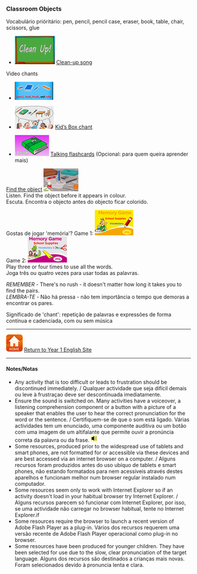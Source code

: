 ### Classroom Objects

Vocabulário prióritário: pen, pencil, pencil case, eraser, book, table, chair, scissors, glue
* [![clean](/images/clean.png)](https://www.youtube.com/watch?v=RmNCryV6G_M) [Clean-up song](https://www.youtube.com/watch?v=RmNCryV6G_M "glue (cola), pencil (lápis), crayon (lápis de cera), pencil case (estojo), ruler (régua), book (livro)")

Video chants
* [![pbbr](/images/pbbr.PNG)](https://www.youtube.com/watch?v=MuoJnFq9JwE "pencil (lápis), book (livro), brush (pincel), ruler (régua)") 
* [![kbss](/images/kbss.PNG)](https://www.youtube.com/watch?v=3Ita5SaY4_4) [Kid’s Box chant](https://www.youtube.com/watch?v=3Ita5SaY4_4 "pencil (lápis), book (livro), eraser (borracha), pen (caneta), table (mesa), chair (cadeira)")


* [![mlss](/images/mlss.PNG)](https://www.youtube.com/watch?v=g7kK989HiRQ) [Talking flashcards](https://www.youtube.com/watch?v=g7kK989HiRQ "book (livro), chair (cadeira), desk (secretária), pencil case (estojo), pen (caneta), ruler (régua), pencil (lápis), eraser (borracha), clock (relógio), crayon (lápis de cera), scissors (tesoura), sharpener (afiador), stapler (agrafador), teacher (professor/a)") (Opcional: para quem queira aprender mais)

<!---(2). [![weco](/images/weco.PNG)](https://www.youtube.com/watch?v=fi0Qe-OLUCM) [Watch the video story.](https://www.youtube.com/watch?v=fi0Qe-OLUCM)-->

[Find the object](https://www.youtube.com/watch?v=4XvIMPpqPKc)
[![find](/images/find.PNG)](https://www.youtube.com/watch?v=4XvIMPpqPKc)   
Listen. Find the object before it appears in colour.  
Escuta. Encontra o objecto antes do objecto ficar colorido. 
 
Gostas de jogar 'memória'?
Game 1: [![ssme2](/images/ssme2.PNG)](https://www.eslgamesplus.com/school-supplies-stationery-vocabulary-esl-memory-game-easy/)  
Game 2: [![ssme3](/images/ssme3.PNG)](https://www.eslgamesplus.com/school-supplies-stationery-vocabulary-esl-memory-game-beginners/)  
Play three or four times to use all the words.  
Joga três ou quatro vezes para usar todas as palavras.

*REMEMBER* - There's no rush - it doesn't matter how long it takes you to find the pairs.  
*LEMBRA-TE* - Não há pressa - não tem importância o tempo que demoras a encontrar os pares. 


Significado de 'chant': repetição de palavras e expressões de forma contínua e cadenciada, com ou sem música  

***

[![home](/images/home.PNG)](https://tangerina-pt.github.io/English/Year1) [Return to Year 1 English Site](https://tangerina-pt.github.io/English/Year1)

***

#### Notes/Notas
* Any activity that is too difficult or leads to frustration should be discontinued immediately. / Qualquer actividade que seja difícil demais ou leve à frustraçao deve ser descontinuada imediatamente.
* Ensure the sound is switched on. Many activities have a voiceover, a listening comprehension component or a button with a picture of a speaker that enables the user to hear the correct pronunciation for the word or the sentence. / Certifiquem-se de que o som está ligado. Várias actividades tem um enunciado, uma componente auditiva ou um botão com uma imagem de um altifalante que permite ouvir a pronúncia correta da palavra ou da frase. ![spkr2](/images/spkr2.PNG)
* Some resources, produced prior to the widespread use of tablets and smart phones, are not formatted for or accessible via these devices and are best accessed via an internet browser on a computer. / Alguns recursos foram produzidos antes do uso ubíquo de tablets e smart phones, não estando formatados para nem acessíveis através destes aparelhos e funcionam melhor num browser regular instalado num computador.
* Some resources seem only to work with Internet Explorer so if an activity doesn't load in your habitual browser try Internet Explorer. / Alguns recursos parecem só funcionar com Internet Explorer, por isso, se uma actividade não carregar no browser habitual, tente no Internet Explorer.if
* Some resources require the browser to launch a recent version of Adobe Flash Player as a plug-in. Vários dos recursos requerem uma versão recente de Adobe Flash Player operacional como plug-in no browser.
* Some resources have been produced for younger children. They have been selected for use due to the slow, clear pronunciation of the target language. Alguns dos recursos são destinados a crianças mais novas. Foram selecionados devido à pronuncia lenta e clara.
